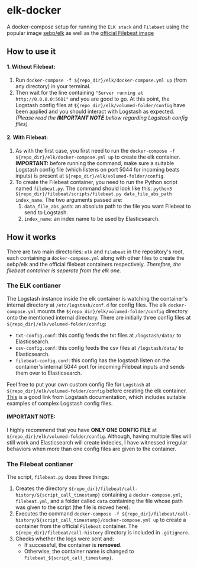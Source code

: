 
# elk-docker
A docker-compose setup for running the `ELK stack` and `Filebaet` using the popular image [sebp/elk](https://hub.docker.com/r/sebp/elk/) as well as the [official Filebeat image](https://www.elastic.co/guide/en/beats/filebeat/current/running-on-docker.html)

## How to use it
#### 1. Without Filebeat:
1. Run `docker-compose -f ${repo_dir}/elk/docker-compose.yml up` (from any directory) in your terminal. 
2. Then wait for the line containing `"Server running at http://0.0.0.0:5601"` and you are good to go. At this point, the Logstash config files at `${repo_dir}/elk/volumed-folder/config` have been applied and you should interact with Logstash as expected. _(Please read the **IMPORTANT NOTE** bellow regarding Logstash config files)_

#### 2. With Filebeat:
1. As with the first case, you first need to run the `docker-compose -f ${repo_dir}/elk/docker-compose.yml up`  to create the elk container. **IMPORTANT:** before running the command, make sure a suitable Logstash config file (which listens on port 5044 for incoming beats inputs) is present at `${repo_dir}/elk/volumed-folder/config`.
2. To create the Filebeat container, you need to run the Python script named `filebeat.py`. The command should look like this: `python3 ${repo_dir}/filebeat/scripts/filebeat.py data_file_abs_path index_name`. The two arguments passed are:
   1. `data_file_abs_path`: an absolute path to the file you want Filebeat to send to Logstash.
   2. `index_name`: an index name to be used by Elasticsearch.
 
## How it works
There are two main directories: `elk` and `filebeat` in the repository's root, each containing a `docker-compose.yml` along with other files to create the sebp/elk and the official filebeat containers respectively. *Therefore, the filebeat container is seperate from the elk one.*

### The ELK contianer
The Logstash instance inside the elk container is watching the container's internal directory at `/etc/logstash/conf.d` for config files. The elk `docker-compose.yml` mounts the `${repo_dir}/elk/volumed-folder/config` directory onto the mentioned internal directory. There are initially three config files at `${repo_dir}/elk/volumed-folder/config`: 
* `txt-config.conf`: this config feeds the txt files at `/logstash/data/` to Elasticsearch.
* `csv-config.conf`: this config feeds the csv files at `/logstash/data/` to Elasticsearch.
* `filebeat-config.conf`: this config has the logstash listen on the container's internal 5044 port for incoming Filebeat inputs and sends them over to Elasticsearch.

Feel free to put your own custom config file for `Logstash` at `${repo_dir}/elk/volumed-folder/config` before creating the elk container. [This](https://www.elastic.co/guide/en/logstash/6.2/config-examples.html) is a good link from Logstash documentation, which includes suitable examples of complex Logstash config files.

  #### IMPORTANT NOTE:
  I highly recommend that you have **ONLY ONE CONFIG FILE** at `${repo_dir}/elk/volumed-folder/config`. Although, having multiple files will still work and Elasticsearch will create indecies, I have witnessed irregular behaviors when more than one config files are given to the container.
  
### The Filebeat contianer
The script, `filebeat.py`   does three things:
1. Creates the directory `${repo_dir}/filebeat/call-history/${script_call_timestamp}` containing a `docker-compose.yml`, `filebeat.yml`, and a folder called `data` containing the file whose path was given to the script (the file is moved here).
2. Executes the command `docker-compose -f ${repo_dir}/filebeat/call-history/${script_call_timestamp}/docker-compose.yml up` to create a container from the official `Filebeat` container. The `${repo_dir}/filebeat/call-history` directory is included in `.gitignore`.
3. Checks whether the logs were sent and:
   * If successful, the container is **removed**.
   * Otherwise, the container name is changed to `Filebeat_${script_call_timestamp}`.
